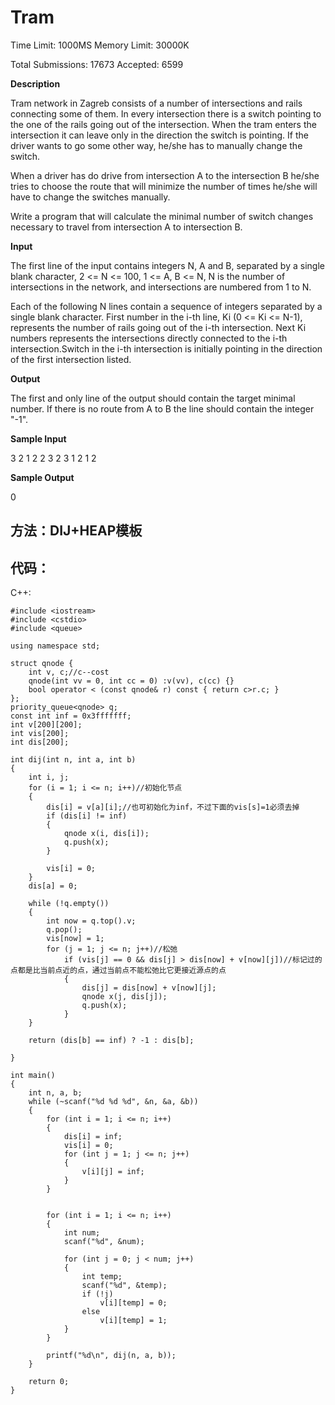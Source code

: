 # Tram

Time Limit: 1000MS		Memory Limit: 30000K

Total Submissions: 17673		Accepted: 6599

**Description**

Tram network in Zagreb consists of a number of intersections and rails connecting some of them. In every intersection there is a switch pointing to the one of the rails going out of the intersection. When the tram enters the intersection it can leave only in the direction the switch is pointing. If the driver wants to go some other way, he/she has to manually change the switch. 

When a driver has do drive from intersection A to the intersection B he/she tries to choose the route that will minimize the number of times he/she will have to change the switches manually. 

Write a program that will calculate the minimal number of switch changes necessary to travel from intersection A to intersection B. 

**Input**

The first line of the input contains integers N, A and B, separated by a single blank character, 2 <= N <= 100, 1 <= A, B <= N, N is the number of intersections in the network, and intersections are numbered from 1 to N. 

Each of the following N lines contain a sequence of integers separated by a single blank character. First number in the i-th line, Ki (0 <= Ki <= N-1), represents the number of rails going out of the i-th intersection. Next Ki numbers represents the intersections directly connected to the i-th intersection.Switch in the i-th intersection is initially pointing in the direction of the first intersection listed. 

**Output**

The first and only line of the output should contain the target minimal number. If there is no route from A to B the line should contain the integer "-1".

**Sample Input**

3 2 1
2 2 3
2 3 1
2 1 2

**Sample Output**

0

## 方法：DIJ+HEAP模板


## 代码：

C++:


    #include <iostream>
    #include <cstdio>
    #include <queue>

	using namespace std;

	struct qnode {
		int v, c;//c--cost  
		qnode(int vv = 0, int cc = 0) :v(vv), c(cc) {}
		bool operator < (const qnode& r) const { return c>r.c; }
	};
	priority_queue<qnode> q;
	const int inf = 0x3fffffff;
	int v[200][200];
	int vis[200];
	int dis[200];

	int dij(int n, int a, int b)
	{
		int i, j;
		for (i = 1; i <= n; i++)//初始化节点
		{
			dis[i] = v[a][i];//也可初始化为inf，不过下面的vis[s]=1必须去掉
			if (dis[i] != inf)
			{
				qnode x(i, dis[i]);
				q.push(x);
			}
				
			vis[i] = 0;
		}
		dis[a] = 0;

		while (!q.empty())
		{
			int now = q.top().v;
			q.pop();
			vis[now] = 1;
			for (j = 1; j <= n; j++)//松弛
				if (vis[j] == 0 && dis[j] > dis[now] + v[now][j])//标记过的点都是比当前点近的点，通过当前点不能松弛比它更接近源点的点
				{
					dis[j] = dis[now] + v[now][j];
					qnode x(j, dis[j]);
					q.push(x);
				}
		}
		
		return (dis[b] == inf) ? -1 : dis[b];

	}

	int main()
	{
		int n, a, b;
		while (~scanf("%d %d %d", &n, &a, &b))
		{
			for (int i = 1; i <= n; i++)
			{
				dis[i] = inf;
				vis[i] = 0;
				for (int j = 1; j <= n; j++)
				{
					v[i][j] = inf;
				}
			}


			for (int i = 1; i <= n; i++)
			{
				int num;
				scanf("%d", &num);

				for (int j = 0; j < num; j++)
				{
					int temp;
					scanf("%d", &temp);
					if (!j)
						v[i][temp] = 0;
					else
						v[i][temp] = 1;
				}
			}

			printf("%d\n", dij(n, a, b));
		}

		return 0;
	}
